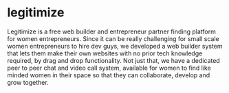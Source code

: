 # legitimize
Legitimize is a free web builder and entrepreneur partner finding platform for women entrepreneurs. Since it can be really challenging for small scale women entrepreneurs to hire dev guys, we developed a web builder system that lets them make their own websites with no prior tech knowledge required, by drag and drop functionality. Not just that, we have a dedicated peer to peer chat and video call system, available for women to find like minded women in their space so that they can collaborate, develop and grow together.
